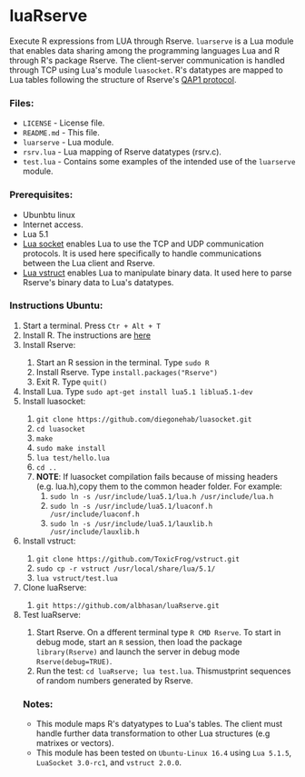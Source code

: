 # luaRserve

Execute R expressions from LUA through Rserve. <code>luarserve</code> is a Lua module that enables data sharing among the programming languages Lua and R through R's package Rserve. The client-server communication is handled through TCP using Lua's module <code>luasocket</code>. R's datatypes are mapped to Lua tables following the structure of Rserve's <a href="http://rforge.net/Rserve/dev.html">QAP1 protocol</a>.



<h3>Files:</h3>
<ul>
  <li><code>LICENSE</code> - License file.</li>
  <li><code>README.md</code> - This file.</li>
  <li><code>luarserve</code> - Lua module.</li>
  <li><code>rsrv.lua</code> - Lua mapping of Rserve datatypes (rsrv.c).</li>
  <li><code>test.lua</code> - Contains some examples of the intended use of the <code>luarserve</code> module.</li>
</ul>



<h3>Prerequisites:</h3>
<ul>
  <li>Ubunbtu linux</li>
  <li>Internet access.</li>
  <li>Lua 5.1</li>
  <li><a href = "http://w3.impa.br/~diego/software/luasocket/">Lua socket</a> enables Lua to use the TCP and UDP communication protocols. It is used here specifically to handle communications between the Lua client and Rserve.</li>
  <li><a href = "https://github.com/ToxicFrog/vstruct">Lua vstruct</a> enables Lua to manipulate binary data. It used here to parse Rserve's binary data to Lua's datatypes.</li>
</ul>



<h3>Instructions Ubuntu:</h3>
<ol>
  <li>Start a terminal. Press <code>Ctr + Alt + T</code></li>
	<li>Install R. The instructions are <a href = https://cran.r-project.org/bin/linux/ubuntu/README.html>here</a></li>
  <li>Install Rserve:</li>
  <ol>
    <li>Start an R session in the terminal. Type <code>sudo R</code></li>
    <li>Install Rserve. Type <code>install.packages("Rserve")</code></li>
    <li>Exit R. Type <code>quit()</code></li>
  </ol>

  <li>Install Lua. Type <code>sudo apt-get install lua5.1 liblua5.1-dev</code></li>

  <li>Install luasocket:</li>
  <ol>
    <li><code>git clone https://github.com/diegonehab/luasocket.git</code></li>
    <li><code>cd luasocket</code></li>
    <li><code>make</code></li>
    <li><code>sudo make install</code></li>
    <li><code>lua test/hello.lua</code></li>
    <li><code>cd ..</code></li>
    <li><b>NOTE</b>: If luasocket compilation fails because of missing headers (e.g. lua.h),copy them to the common header folder. For example:
      <ol>
      <li><code>sudo ln -s /usr/include/lua5.1/lua.h /usr/include/lua.h</code></li>
      <li><code>sudo ln -s /usr/include/lua5.1/luaconf.h /usr/include/luaconf.h</code></li>
      <li><code>sudo ln -s /usr/include/lua5.1/lauxlib.h /usr/include/lauxlib.h</code></li>
    </ol>
    </li>
  </ol>

  <li>Install vstruct:</li>
  <ol>
    <li><code>git clone https://github.com/ToxicFrog/vstruct.git</code></li>
    <li><code>sudo cp -r vstruct /usr/local/share/lua/5.1/</code></li>
    <li><code>lua vstruct/test.lua</code></li>
  </ol>


  <li>Clone luaRserve:</li>
  <ol>
    <li><code>git https://github.com/albhasan/luaRserve.git</code></li>
  </ol>

  <li>Test luaRserve:</li>
  <ol>
    <li>Start Rserve. On a dfferent terminal type <code>R CMD Rserve</code>. To start in debug mode, start an <code>R</code> session, then load the package <code>library(Rserve)</code> and launch the server in debug mode <code>Rserve(debug=TRUE)</code>.</li>
    <li>Run the test: <code>cd luaRserve; lua test.lua</code>. Thismustprint sequences of random numbers generated by Rserve.</li>
  </ol>

  <h3>Notes:</h3>
  <ul>
    <li>This module maps R's datyatypes to Lua's tables. The client must handle further data transformation to other Lua structures (e.g matrixes or vectors).</li>
    <li>This module has been tested on <code>Ubuntu-Linux 16.4</code> using <code>Lua 5.1.5</code>, <code>LuaSocket 3.0-rc1</code>, and <code>vstruct 2.0.0</code>.</li>
  </ul>
</ol>



